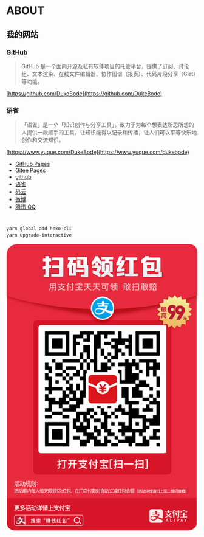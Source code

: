 # ABOUT

## 我的网站

### GitHub

> GitHub 是一个面向开源及私有软件项目的托管平台，提供了订阅、讨论组、文本渲染、在线文件编辑器、协作图谱（报表）、代码片段分享（Gist）等功能。

[https://github.com/DukeBode](https://github.com/DukeBode)

### 语雀

> 「语雀」是一个「知识创作与分享工具」，致力于为每个想表达所思所想的人提供一款顺手的工具，让知识能得以记录和传播，让人们可以平等快乐地创作和交流知识。

[https://www.yuque.com/DukeBode](https://www.yuque.com/dukebode)

- [GitHub Pages](https://dukebode.github.io/) 
- [Gitee Pages](https://dukebode.gitee.io/) 
- [github](https://github.com/DukeBode)
- [语雀](https://www.yuque.com/dukebode) 
- [码云](https://gitee.com/DukeBode) 
- [微博](https://weibo.com/newggbode) 
- [腾讯 QQ](http://sighttp.qq.com/authd?IDKEY=a4c1ecd1bdaaa9fa13fb4895719e261aec692bac2895dcd9) 

#
```sh
yarn global add hexo-cli
yarn upgrade-interactive
```
<!-- - Visual Studio Code
- NodeJS & Yarn
- MinGit
- HEXO -->

![赞助](source/img/open/支付宝红包.jpg)
